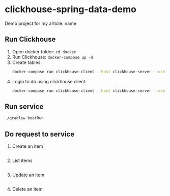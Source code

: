 # clickhouse-spring-data-demo
Demo project for my article: name

## Run Clickhouse
1. Open docker folder: `cd docker`
2. Run Clickhouse: `docker-compose up -d`
3. Create tables:
    ```bash
    docker-compose run clickhouse-client --host clickhouse-server --user admin --password admin --multiquery < ../sql/script.sql
    ```
4. Login to db using clickhouse client:
    ```bash
    docker-compose run clickhouse-client --host clickhouse-server --user admin --password admin
    ```

## Run service
```bash
./gradlew bootRun
```

## Do request to service
1. Create an item
   ```bash
   ```
2. List items
      ```bash
   ```
3. Update an item
      ```bash
   ```
4. Delete an item
   ```bash
   ```
